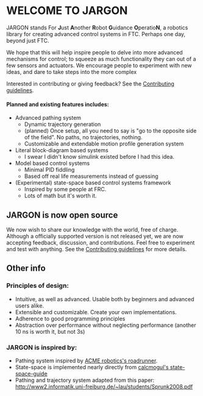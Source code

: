 # WELCOME TO JARGON

JARGON stands For **J**ust **A**nother **R**obot **G**uidance **O**peratio**N**,
a robotics library for creating advanced control systems in FTC. Perhaps one day, beyond just FTC.

We hope that this will help inspire people to delve into more advanced mechanisms for control; to squeeze as much
functionality they can out of a few sensors and actuators. We encourage people to experiment with new ideas, and
dare to take steps into the more complex

Interested in contributing or giving feedback? See the [Contributing guidelines](CONTRIBUTING.md).

#### Planned and existing features includes:
- Advanced pathing system
   - Dynamic trajectory generation
   - (planned) Once setup, all you need to say is "go to the opposite side of the field". No paths, no trajectories, nothing.
   - Customizable and extendable motion profile generation system
- Literal block-diagram based systems
   - I swear I didn't know simulink existed before I had this idea.
- Model based control systems
   - Minimal PID fiddling
   - Based off real life measurements instead of guessing
- (Experimental) state-space based control systems framework
   - Inspired by some people at FRC.
   - Lots of math but it's worth it.

## JARGON is now open source
We now wish to share our knowledge with the world, free of charge. Although a officially supported version is not
released yet, we are now accepting feedback, discussion, and contributions. Feel free to experiment and test with 
anything. See the [Contributing guidelines](CONTRIBUTING.md) for more details.

## Other info
### Principles of design:
- Intuitive, as well as advanced. Usable both by beginners and advanced users alike.
- Extensible and customizable. Create your own implementations.
- Adherence to good programming principles
- Abstraction over performance without neglecting performance (another 10 ns is worth it, but not 3s)

### JARGON is inspired by:
- Pathing system inspired by [ACME robotics's roadrunner](https://github.com/acmerobotics/road-runner).
- State-space is implemented nearly directly from [calcmogul's state-space-guide](https://github.com/calcmogul/state-space-guide)
- Pathing and trajectory system adapted from this paper: <http://www2.informatik.uni-freiburg.de/~lau/students/Sprunk2008.pdf>

